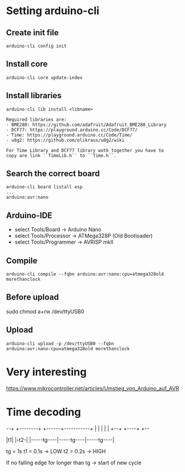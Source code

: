 # Setting arduino-cli


## Create init file

    arduino-cli config init


## Install core

    arduino-cli core update-index


## Install libraries

    arduino-cli lib install <libname>

    Required libraries are:
    - BME280: https://github.com/adafruit/Adafruit_BME280_Library
    - DCF77: https://playground.arduino.cc/Code/DCF77/
    - Time: https://playground.arduino.cc/Code/Time/
    - u8g2: https://github.com/olikraus/u8g2/wiki

    For Time Library and DCF77 library wotk together you have to
    copy are link ``TimeLib.h`` to ``Time.h``.


## Search the correct board

    arduino-cli board listall esp
    ...
    arduino:avr:nano

## Arduino-IDE
- select Tools/Board -> Arduino Nano
- select Tools/Processor -> ATMega328P (Old Bootloader)
- select Tools/Programmer -> AVRISP mkII


## Compile

    arduino-cli compile --fqbn arduino:avr:nano:cpu=atmega328old morethanclock


## Before upload

  sudo chmod a+rw /dev/ttyUSB0

## Upload

    arduino-cli upload -p /dev/ttyUSB0 --fqbn arduino:avr:nano:cpu=atmega328old morethanclock



# Very interesting

https://www.mikrocontroller.net/articles/Umstieg_von_Arduino_auf_AVR


# Time decoding

--+  +--------+    +------+-----------+
  |  |        |    |                  |
  +--+        +----+                  +--

  |t1|        |-t2-|
  |-----tg----|-----tg----|-----tg----|

tg = 1s
t1 = 0.1s -> LOW
t2 = 0.2s -> HIGH

If no falling edge for longer than tg -> start of new cycle

